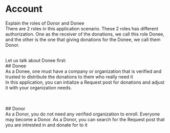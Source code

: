 # Account

Explain the roles of Donor and Donee <br>
There are 2 roles in this application scenario. These 2 roles has different authorization. One as the receiver of the donations, we call this role Donee, and the other is the one that giving donations for the Donee, we call them Donor. 

<br>Let us talk about Donee first:
<br>## Donee
<br>As a Donee, one must have a company or organization that is verified and trusted to distribute the donations to them who really need it
<br>In this application, you can intialize a Request post for donations and adjust it with your organization needs.

<br>
<br>## Donor
<br>As a Donor, you do not need any verified organization to enroll. Everyone may become a Donor. As a Donor, you can search for the Request post that you are intrested in and donate for to it
